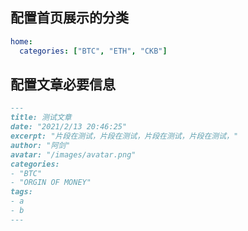 ## 配置首页展示的分类

```yaml
home:
  categories: ["BTC", "ETH", "CKB"]
```

## 配置文章必要信息

```md
---
title: 测试文章
date: "2021/2/13 20:46:25"
excerpt: "片段在测试，片段在测试，片段在测试，片段在测试，"
author: "阿剑"
avatar: "/images/avatar.png"
categories:
- "BTC"
- "ORGIN OF MONEY"
tags:
- a
- b
---

```
